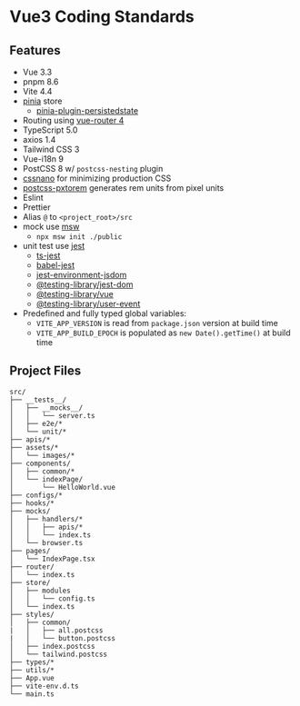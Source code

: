 # Vue3 Coding Standards

## Features

- Vue 3.3
- pnpm 8.6
- Vite 4.4
- [pinia](https://pinia.vuejs.org/) store
  - [pinia-plugin-persistedstate](https://www.npmjs.com/package/pinia-plugin-persistedstate)
- Routing using [vue-router 4](https://router.vuejs.org/)
- TypeScript 5.0
- axios 1.4
- Tailwind CSS 3
- Vue-i18n 9
- PostCSS 8 w/ `postcss-nesting` plugin
- [cssnano](https://cssnano.co/) for minimizing production CSS
- [postcss-pxtorem](https://www.npmjs.com/package/postcss-pxtorem) generates rem units from pixel units
- Eslint
- Prettier
- Alias `@` to `<project_root>/src`
- mock use [msw](https://mswjs.io/)
  - `npx msw init ./public`
- unit test use [jest](https://jestjs.io/)
  - [ts-jest](https://www.npmjs.com/package/ts-jest)
  - [babel-jest](https://www.npmjs.com/package/babel-jest)
  - [jest-environment-jsdom](https://www.npmjs.com/package/jest-environment-jsdom)
  - [@testing-library/jest-dom](https://testing-library.com/docs/ecosystem-jest-dom/)
  - [@testing-library/vue](https://testing-library.com/docs/vue-testing-library/intro/)
  - [@testing-library/user-event](https://testing-library.com/docs/ecosystem-user-event/)
- Predefined and fully typed global variables:
  - `VITE_APP_VERSION` is read from `package.json` version at build time
  - `VITE_APP_BUILD_EPOCH` is populated as `new Date().getTime()` at build time
<!-- - Cypress.io e2e tests (configured similarly to `vue-cli`)
- Cypress.io component tests
- GitHub workflows
  - Dependabot
  - Automated e2e tests
  - Automated component tests
- GitLab CI
  - Automated e2e tests
  - Automated component tests  -->

## Project Files

```text
src/
├── __tests__/
│   ├── __mocks__/
│   │   └── server.ts
│   ├── e2e/*
│   └── unit/*
├── apis/*
├── assets/*
│   └── images/*
├── components/
│   ├── common/*
│   └── indexPage/
│       └── HelloWorld.vue
├── configs/*
├── hooks/*
├── mocks/
│   ├── handlers/*
│   │   ├── apis/*
│   │   └── index.ts
│   └── browser.ts
├── pages/
│   └── IndexPage.tsx
├── router/
│   └── index.ts
├── store/
│   ├── modules
│   │   └── config.ts
│   └── index.ts
├── styles/
│   ├── common/
|   │   ├── all.postcss
|   │   └── button.postcss
│   ├── index.postcss
│   └── tailwind.postcss
├── types/*
├── utils/*
├── App.vue
├── vite-env.d.ts
└── main.ts
```
